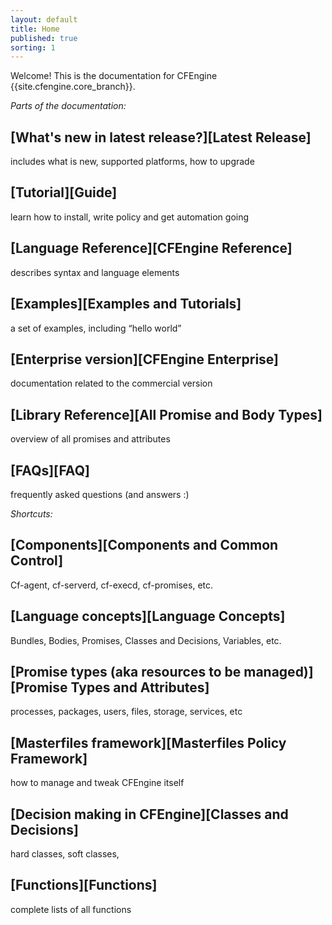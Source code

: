 ```yaml
---
layout: default
title: Home
published: true
sorting: 1
---
```


Welcome! This is the documentation for CFEngine {{site.cfengine.core_branch}}.

*Parts of the documentation:*

## [What's new in latest release?][Latest Release]
includes what is new, supported platforms, how to upgrade

## [Tutorial][Guide]
learn how to install, write policy and get automation going

## [Language Reference][CFEngine Reference]
describes syntax and language elements 

## [Examples][Examples and Tutorials]
a set of examples, including “hello world”

## [Enterprise version][CFEngine Enterprise]
documentation related to the commercial version

## [Library Reference][All Promise and Body Types]
overview of all promises and attributes

## [FAQs][FAQ]
frequently asked questions (and answers :)

*Shortcuts:*

## [Components][Components and Common Control]
Cf-agent, cf-serverd, cf-execd,  cf-promises, etc.

## [Language concepts][Language Concepts]
Bundles, Bodies, Promises, Classes and Decisions, Variables, etc.

## [Promise types (aka resources to be managed)][Promise Types and Attributes]
processes, packages, users, files, storage, services, etc

## [Masterfiles framework][Masterfiles Policy Framework]
how to manage and tweak CFEngine itself

## [Decision making in CFEngine][Classes and Decisions]
hard classes, soft classes,

## [Functions][Functions]
complete lists of all functions
